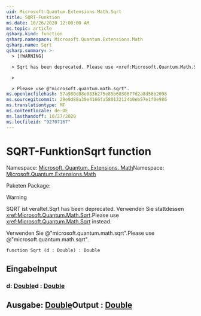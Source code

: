 ```yaml
---
uid: Microsoft.Quantum.Extensions.Math.Sqrt
title: SQRT-Funktion
ms.date: 10/26/2020 12:00:00 AM
ms.topic: article
qsharp.kind: function
qsharp.namespace: Microsoft.Quantum.Extensions.Math
qsharp.name: Sqrt
qsharp.summary: >-
  > [!WARNING]

  > Sqrt has been deprecated. Please use <xref:Microsoft.Quantum.Math.Sqrt> instead.

  >

  > Please use @"microsoft.quantum.math.sqrt".
ms.openlocfilehash: 57a980d88e083b275e85b6030677d2a8d56b2098
ms.sourcegitcommit: 29e0d88a30e4166fa580132124b0eb57e1f0e986
ms.translationtype: MT
ms.contentlocale: de-DE
ms.lasthandoff: 10/27/2020
ms.locfileid: "92707167"
---
```

# <a name="sqrt-function"></a><span data-ttu-id="004f3-102">SQRT-Funktion</span><span class="sxs-lookup"><span data-stu-id="004f3-102">Sqrt function</span></span>

<span data-ttu-id="004f3-103">Namespace: [Microsoft. Quantum. Extensions. Math](xref:Microsoft.Quantum.Extensions.Math)</span><span class="sxs-lookup"><span data-stu-id="004f3-103">Namespace: [Microsoft.Quantum.Extensions.Math](xref:Microsoft.Quantum.Extensions.Math)</span></span>

<span data-ttu-id="004f3-104">Paketen [](https://nuget.org/packages/)</span><span class="sxs-lookup"><span data-stu-id="004f3-104">Package: [](https://nuget.org/packages/)</span></span>


> [!WARNING]
> <span data-ttu-id="004f3-105">SQRT ist veraltet.</span><span class="sxs-lookup"><span data-stu-id="004f3-105">Sqrt has been deprecated.</span></span> <span data-ttu-id="004f3-106">Verwenden Sie stattdessen <xref:Microsoft.Quantum.Math.Sqrt>.</span><span class="sxs-lookup"><span data-stu-id="004f3-106">Please use <xref:Microsoft.Quantum.Math.Sqrt> instead.</span></span>
>
> <span data-ttu-id="004f3-107">Verwenden Sie @"microsoft.quantum.math.sqrt".</span><span class="sxs-lookup"><span data-stu-id="004f3-107">Please use @"microsoft.quantum.math.sqrt".</span></span>



```qsharp
function Sqrt (d : Double) : Double
```


## <a name="input"></a><span data-ttu-id="004f3-108">Eingabe</span><span class="sxs-lookup"><span data-stu-id="004f3-108">Input</span></span>

### <a name="d--double"></a><span data-ttu-id="004f3-109">d: [Double](xref:microsoft.quantum.lang-ref.double)</span><span class="sxs-lookup"><span data-stu-id="004f3-109">d : [Double](xref:microsoft.quantum.lang-ref.double)</span></span>





## <a name="output--double"></a><span data-ttu-id="004f3-110">Ausgabe: [Double](xref:microsoft.quantum.lang-ref.double)</span><span class="sxs-lookup"><span data-stu-id="004f3-110">Output : [Double](xref:microsoft.quantum.lang-ref.double)</span></span>

